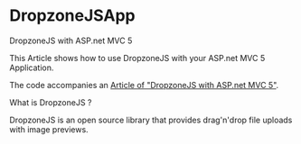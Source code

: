 DropzoneJSApp
=============

DropzoneJS with ASP.net MVC 5

This Article shows how to use DropzoneJS with your ASP.net MVC 5 Application.

The code accompanies an [Article of "DropzoneJS with ASP.net MVC 5"](http://sampathloku.blogspot.com/2014/02/dropzonejs-with-aspnet-mvc-5.html).

What is DropzoneJS ?

DropzoneJS is an open source library that provides drag'n'drop file uploads with image previews.
